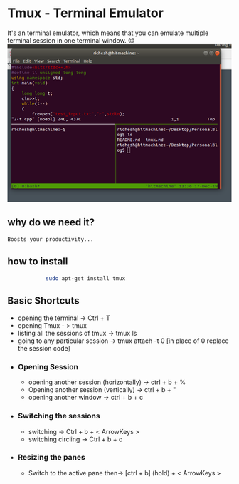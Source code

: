 # Tmux - Terminal Emulator
It's an terminal emulator, which means that you can emulate multiple terminal session in one terminal window. 
:relieved:
![Tmux](images/tmux.png)
## why do we need it?
    Boosts your productivity...
## how to install

```bash 
            sudo apt-get install tmux 
```
## Basic Shortcuts
- opening the terminal -> Ctrl + T
- opening Tmux - > tmux
- listing all the sessions of tmux -> tmux ls
- going to any particular session -> tmux attach -t 0 
    [in place of 0 replace the session code]
- ### Opening Session
    - opening another session (horizontally) -> ctrl + b + %
    - Opening another session (vertically) -> ctrl + b + " 
    - opening another window -> ctrl + b + c
- ### Switching the sessions
    - switching -> Ctrl + b + < ArrowKeys >
    - switching circling -> Ctrl + b + o
- ### Resizing the panes 
    - Switch to the active pane then-> [ctrl + b] (hold) + < ArrowKeys >
    

